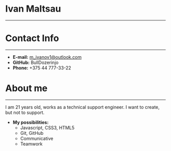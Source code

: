 # Ivan Maltsau
---
# Contact Info
---
 * **E-mail:** m_ivanov1@outlook.com
 * **GitHub:** BullDozerinjo
 * **Phone:** +375 44 777-33-22
 # About me
 ---
 I am 21 years old, works as a technical support engineer. I want to create, but not to support.
   * **My possibilities:**
       * Javascript, CSS3, HTML5
       * Git, GitHub
       * Communicative
       * Teamwork

